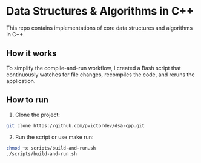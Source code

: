 # Data Structures & Algorithms in C++

This repo contains implementations of core data structures and algorithms in C++.

## How it works

To simplify the compile-and-run workflow, I created a Bash script that continuously watches for file changes, recompiles the code, and reruns the application.

## How to run

1. Clone the project:

```bash
git clone https://github.com/pvictordev/dsa-cpp.git
```

2. Run the script or use make run:

```bash
chmod +x scripts/build-and-run.sh
./scripts/build-and-run.sh
```
